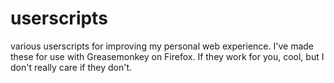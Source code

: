 # userscripts

various userscripts for improving my personal web experience. I've made these for use with Greasemonkey on Firefox. If they work for you, cool, but I don't really care if they don't.
